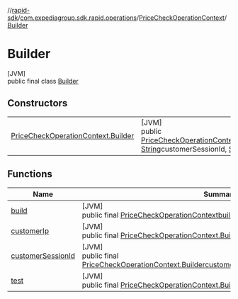 //[rapid-sdk](../../../../index.md)/[com.expediagroup.sdk.rapid.operations](../../index.md)/[PriceCheckOperationContext](../index.md)/[Builder](index.md)

# Builder

[JVM]\
public final class [Builder](index.md)

## Constructors

| | |
|---|---|
| [PriceCheckOperationContext.Builder](-price-check-operation-context.-builder.md) | [JVM]<br>public [PriceCheckOperationContext.Builder](index.md)[PriceCheckOperationContext.Builder](-price-check-operation-context.-builder.md)([String](https://docs.oracle.com/javase/8/docs/api/java/lang/String.html)customerIp, [String](https://docs.oracle.com/javase/8/docs/api/java/lang/String.html)customerSessionId, [String](https://docs.oracle.com/javase/8/docs/api/java/lang/String.html)test) |

## Functions

| Name | Summary |
|---|---|
| [build](build.md) | [JVM]<br>public final [PriceCheckOperationContext](../index.md)[build](build.md)() |
| [customerIp](customer-ip.md) | [JVM]<br>public final [PriceCheckOperationContext.Builder](index.md)[customerIp](customer-ip.md)([String](https://docs.oracle.com/javase/8/docs/api/java/lang/String.html)customerIp) |
| [customerSessionId](customer-session-id.md) | [JVM]<br>public final [PriceCheckOperationContext.Builder](index.md)[customerSessionId](customer-session-id.md)([String](https://docs.oracle.com/javase/8/docs/api/java/lang/String.html)customerSessionId) |
| [test](test.md) | [JVM]<br>public final [PriceCheckOperationContext.Builder](index.md)[test](test.md)([String](https://docs.oracle.com/javase/8/docs/api/java/lang/String.html)test) |
